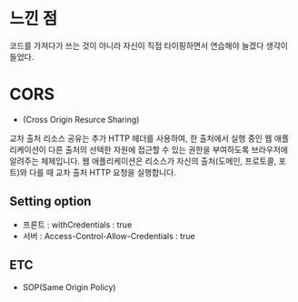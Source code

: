 # 느낀 점

코드를 가져다가 쓰는 것이 아니라 자신이 직접 타이핑하면서 연습해야 늘겠다 생각이 들었다.


# CORS
- (Cross Origin Resurce Sharing)

교차 출처 리소스 공유는 추가 HTTP 헤더를 사용하여, 한 출처에서 실행 중인 웹 애플리케이션이 다른 출처의 선택한 자원에 접근할 수 있는 권한을 부여하도록 브라우저에 알려주는 체제입니다. 웹 애플리케이션은 리소스가 자신의 출처(도메인, 프로토콜, 포트)와 다를 때 교차 출처 HTTP 요청을 실행합니다.


## Setting option

- 프론트 : withCredentials : true
- 서버 : Access-Control-Allow-Credentials : true



## ETC

- SOP(Same Origin Policy)